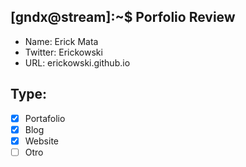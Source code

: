 ## [gndx@stream]:~$ Porfolio Review

- Name: Erick Mata
- Twitter: Erickowski
- URL: erickowski.github.io

## Type:
  - [X] Portafolio
  - [X] Blog
  - [X] Website
  - [ ] Otro
